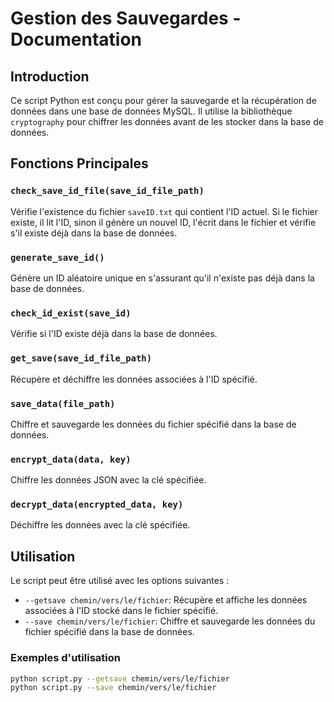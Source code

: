 # Gestion des Sauvegardes - Documentation

## Introduction
Ce script Python est conçu pour gérer la sauvegarde et la récupération de données dans une base de données MySQL. Il utilise la bibliothèque `cryptography` pour chiffrer les données avant de les stocker dans la base de données.

## Fonctions Principales

### `check_save_id_file(save_id_file_path)`
Vérifie l'existence du fichier `saveID.txt` qui contient l'ID actuel. Si le fichier existe, il lit l'ID, sinon il génère un nouvel ID, l'écrit dans le fichier et vérifie s'il existe déjà dans la base de données.

### `generate_save_id()`
Génère un ID aléatoire unique en s'assurant qu'il n'existe pas déjà dans la base de données.

### `check_id_exist(save_id)`
Vérifie si l'ID existe déjà dans la base de données.

### `get_save(save_id_file_path)`
Récupère et déchiffre les données associées à l'ID spécifié.

### `save_data(file_path)`
Chiffre et sauvegarde les données du fichier spécifié dans la base de données.

### `encrypt_data(data, key)`
Chiffre les données JSON avec la clé spécifiée.

### `decrypt_data(encrypted_data, key)`
Déchiffre les données avec la clé spécifiée.

## Utilisation

Le script peut être utilisé avec les options suivantes :

- `--getsave chemin/vers/le/fichier`: Récupère et affiche les données associées à l'ID stocké dans le fichier spécifié.
- `--save chemin/vers/le/fichier`: Chiffre et sauvegarde les données du fichier spécifié dans la base de données.

### Exemples d'utilisation

```bash
python script.py --getsave chemin/vers/le/fichier
python script.py --save chemin/vers/le/fichier
```

